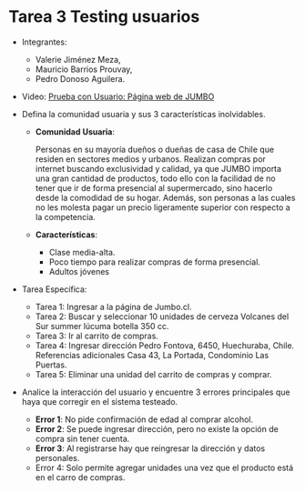 # Tarea 3 Testing usuarios
* Integrantes: 
    * Valerie Jiménez Meza,
    * Mauricio Barrios Prouvay,
    * Pedro Donoso Aguilera.

* Video:  [Prueba con Usuario: Página web de JUMBO](https://youtu.be/pJOuNWNKNu4 )
* Defina la comunidad usuaria y sus 3 características inolvidables.
    * **Comunidad Usuaria**: 

        Personas en su mayoría dueños o dueñas de casa de Chile que residen en sectores medios y urbanos. Realizan compras por internet buscando exclusividad y calidad, ya que JUMBO importa una gran cantidad de productos, todo ello con la facilidad de no tener que ir de forma presencial al supermercado, sino hacerlo desde la comodidad de su hogar. Además, son personas a las cuales no les molesta pagar un precio ligeramente superior con respecto a la competencia.

    * **Características**: 
        * Clase media-alta.
        * Poco tiempo para realizar compras de forma presencial.
        * Adultos jóvenes

- Tarea Específica:
    - Tarea 1: Ingresar a la página de Jumbo.cl.
    - Tarea 2: Buscar y seleccionar 10 unidades de cerveza Volcanes del Sur summer lúcuma botella 350 cc.
    - Tarea 3: Ir al carrito de compras.
    - Tarea 4: Ingresar dirección Pedro Fontova, 6450, Huechuraba, Chile. Referencias adicionales Casa 43, La Portada, Condominio Las Puertas. 
    - Tarea 5: Eliminar una unidad del carrito de compras y comprar.

- Analice la interacción del usuario y encuentre 3 errores principales que haya que corregir en el sistema testeado.
    - **Error 1**: No pide confirmación de edad al comprar alcohol.
    - **Error 2**: Se puede ingresar dirección, pero no existe la opción de compra sin tener cuenta.
    - **Error 3**: Al registrarse hay que reingresar la dirección y datos personales.
    - Error 4: Solo permite agregar unidades una vez que el producto está en el carro de compras.